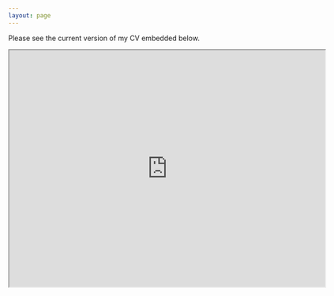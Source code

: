 ```yaml
---
layout: page
---
```


Please see the current version of my CV embedded below.

<iframe src="https://drive.google.com/file/d/1Z0rJIGS_gMIEGMHipGnoLnMZdBZwcJIC/preview" width="640" height="480"></iframe>

<!-- ### Footer

Last updated: March 2020 -->


